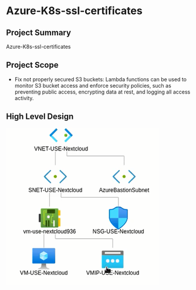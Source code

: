 # Azure-K8s-ssl-certificates

## Project Summary 

Azure-K8s-ssl-certificates

## Project Scope

- Fix not properly secured S3 buckets: Lambda functions can be used to monitor S3 bucket access and enforce security policies, such as preventing public access, 
encrypting data at rest, and logging all access activity.

## High Level Design

![ssl design](<azure vm and web server.PNG>)